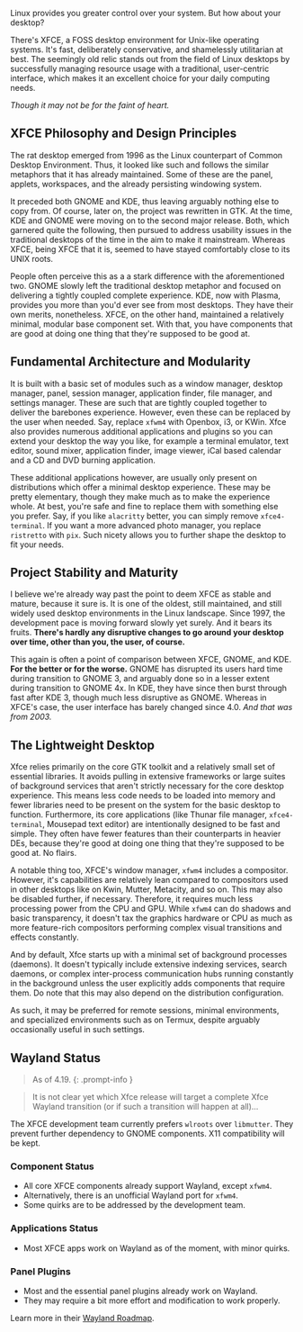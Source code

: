 Linux provides you greater control over your system. But how about your desktop?

There's XFCE, a FOSS desktop environment for Unix-like operating systems. It's fast, deliberately conservative, and shamelessly utilitarian at best. The seemingly old relic stands out from the field of Linux desktops by successfully managing resource usage with a traditional, user-centric interface, which makes it an excellent choice for your daily computing needs.

*Though it may not be for the faint of heart.*

## XFCE Philosophy and Design Principles

The rat desktop emerged from 1996 as the Linux counterpart of Common Desktop Environment. Thus, it looked like such and follows the similar metaphors that it has already maintained. Some of these are the panel, applets, workspaces, and the already persisting windowing system.

It preceded both GNOME and KDE, thus leaving arguably nothing else to copy from. Of course, later on, the project was rewritten in GTK. At the time, KDE and GNOME were moving on to the second major release. Both, which garnered quite the following, then pursued to address usability issues in the traditional desktops of the time in the aim to make it mainstream. Whereas XFCE, being XFCE that it is, seemed to have stayed comfortably close to its UNIX roots.

People often perceive this as a a stark difference with the aforementioned two. GNOME slowly left the traditional desktop metaphor and focused on delivering a tightly coupled complete experience. KDE, now with Plasma, provides you more than you'd ever see from most desktops. They have their own merits, nonetheless. XFCE, on the other hand, maintained a relatively minimal, modular base component set. With that, you have components that are good at doing one thing that they're supposed to be good at.

## Fundamental Architecture and Modularity

It is built with a basic set of modules such as a window manager, desktop manager, panel, session manager, application finder, file manager, and settings manager. These are such that are tightly coupled together to deliver the barebones experience. However, even these can be replaced by the user when needed. Say, replace `xfwm4` with Openbox, i3, or KWin. Xfce also provides numerous additional applications and plugins so you can extend your desktop the way you like, for example a terminal emulator, text editor, sound mixer, application finder, image viewer, iCal based calendar and a CD and DVD burning application.

These additional applications however, are usually only present on distributions which offer a minimal desktop experience. These may be pretty elementary, though they make much as to make the experience whole. At best, you're safe and fine to replace them with something else you prefer. Say, if you like `alacritty` better, you can simply remove `xfce4-terminal`. If you want a more advanced photo manager, you replace `ristretto` with `pix`. Such nicety allows you to further shape the desktop to fit your needs.

## Project Stability and Maturity

I believe we're already way past the point to deem XFCE as stable and mature, because it sure is. It is one of the oldest, still maintained, and still widely used desktop environments in the Linux landscape. Since 1997, the development pace is moving forward slowly yet surely. And it bears its fruits. **There's hardly any disruptive changes to go around your desktop over time, other than you, the user, of course.**

This again is often a point of comparison between XFCE, GNOME, and KDE. **For the better or for the worse.** GNOME has disrupted its users hard time during transition to GNOME 3, and arguably done so in a lesser extent during transition to GNOME 4x. In KDE, they have since then burst through fast after KDE 3, though much less disruptive as GNOME. Whereas in XFCE's case, the user interface has barely changed since 4.0. *And that was from 2003.*

## The Lightweight Desktop

Xfce relies primarily on the core GTK toolkit and a relatively small set of essential libraries. It avoids pulling in extensive frameworks or large suites of background services that aren't strictly necessary for the core desktop experience. This means less code needs to be loaded into memory and fewer libraries need to be present on the system for the basic desktop to function. Furthermore, its core applications (like Thunar file manager, `xfce4-terminal`, Mousepad text editor) are intentionally designed to be fast and simple. They often have fewer features than their counterparts in heavier DEs, because they're good at doing one thing that they're supposed to be good at. No flairs.

A notable thing too, XFCE's window manager, `xfwm4` includes a compositor. However, it's capabilities are relatively lean compared to compositors used in other desktops like on Kwin, Mutter, Metacity, and so on. This may also be disabled further, if necessary. Therefore, it requires much less processing power from the CPU and GPU. While `xfwm4` can do shadows and basic transparency, it doesn't tax the graphics hardware or CPU as much as more feature-rich compositors performing complex visual transitions and effects constantly.

And by default, Xfce starts up with a minimal set of background processes (daemons). It doesn't typically include extensive indexing services, search daemons, or complex inter-process communication hubs running constantly in the background unless the user explicitly adds components that require them. Do note that this may also depend on the distribution configuration.

As such, it may be preferred for remote sessions, minimal environments, and specialized environments such as on Termux, despite arguably occasionally useful in such settings.

## Wayland Status

> As of 4.19.
{: .prompt-info }

> It is not clear yet which Xfce release will target a complete Xfce Wayland transition (or if such a transition will happen at all)...

The XFCE development team currently prefers `wlroots` over `libmutter`. They prevent further dependency to GNOME components. X11 compatibility will be kept.

### Component Status

- All core XFCE components already support Wayland, except `xfwm4`.
- Alternatively, there is an unofficial Wayland port for `xfwm4`.
- Some quirks are to be addressed by the development team.

### Applications Status

- Most XFCE apps work on Wayland as of the moment, with minor quirks.

### Panel Plugins

- Most and the essential panel plugins already work on Wayland.
- They may require a bit more effort and modification to work properly.

Learn more in their [Wayland Roadmap](https://wiki.xfce.org/releng/wayland_roadmap).
